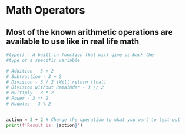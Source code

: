 # Math Operators
## Most of the known arithmetic operations are available to use like in real life math
```python 
#type() - A built-in function that will give us back the
#type of a specific variable

# Addition - 3 + 2
# Subtraction - 3 + 2
# Division - 3 / 2 (Will return float)
# Division without Remainder - 3 // 2
# Multiply - 3 * 2
# Power - 3 ** 2
# Modulus - 3 % 2


action = 3 + 2 # Change the operation to what you want to test out
print(f'Result is: {action}')
```